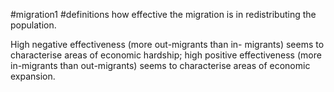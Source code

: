 #migration1 #definitions 
how effective the migration is in redistributing the population.

High negative effectiveness (more out-migrants than in- migrants) seems to characterise areas of economic hardship; high positive effectiveness (more in-migrants than out-migrants) seems to characterise areas of economic expansion.
